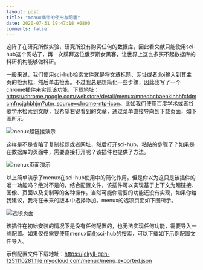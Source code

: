 ```yaml
---
layout: post
title: "menux插件的使用与配置"
date: 2020-07-31 19:47:18 +0800
comments: false
---
```


这阵子在研究所做实验，研究所没有购买任何的数据库，因此看文献只能使用sci-hub这个网站了，再一次膜拜这位俄罗斯女黑客，让世界上这么多买不起数据库的科研机构能够做科研。

一般来说，我们使用sci-hub检索文件就是将文章标题、网址或者doi输入到其主页的检索框，然后单击检索。不过我总是想简化一些步骤，因此我写了一个chrome插件来实现该功能，下载地址：<https://chrome.google.com/webstore/detail/menux/mnedbcbaenklnhhfcfdmcmfncjghbhjm?utm_source=chrome-ntp-icon>。比如我们使用百度学术或者谷歌学术检索到文献，我希望右键看到的文章，通过菜单直接导向到下载页面，如下图所示。

![menux超链接演示](https://jekyll-1251110281.file.myqcloud.com/images/menux_page_20200731_compressed_masked.jpg)

这样是不是省略了复制标题或者网址，然后打开sci-hub，粘贴的步骤了？如果是在数据库的页面中，需要直接打开呢？该插件也提供了方法。

![menux页面演示](https://jekyll-1251110281.file.myqcloud.com/images/menux_no_selection_20200731_compressed_masked.jpg)

以上简单演示了menux在sci-hub使用中的简化作用。但是你以为这只是该插件的唯一功能吗？绝对不是的，结合配置文件，该插件可以实现基于上下文为超链接、图像、页面以及复制等的各种操作。当然可能你需要的功能还没有实现，如果你给我建议，我将在未来的版本中选择添加。menux的选项页面如下图所示。

![选项页面](https://jekyll-1251110281.file.myqcloud.com/images/options_20200731_compressed_masked.jpg)

该插件在初始安装的情况下是没有任何配置的，也无法实现任何功能，需要导入一些配置。如果仅仅需要使用menux简化sci-hub的搜索，可以下载如下示例配置文件导入。

示例配置文件下载地址：<https://jekyll-gen-1251110281.file.myqcloud.com/menux/menu_exported.json>